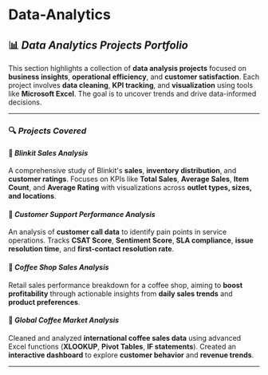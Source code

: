 # Data-Analytics
## 📊 **_Data Analytics Projects Portfolio_**

This section highlights a collection of **data analysis projects** focused on **business insights**, **operational efficiency**, and **customer satisfaction**. Each project involves **data cleaning**, **KPI tracking**, and **visualization** using tools like **Microsoft Excel**. The goal is to uncover trends and drive data-informed decisions.

---

### 🔍 **_Projects Covered_**

#### **🔸 _Blinkit Sales Analysis_**

A comprehensive study of Blinkit's **sales**, **inventory distribution**, and **customer ratings**. Focuses on KPIs like **Total Sales**, **Average Sales**, **Item Count**, and **Average Rating** with visualizations across **outlet types, sizes, and locations**.

#### **🔸 _Customer Support Performance Analysis_**

An analysis of **customer call data** to identify pain points in service operations. Tracks **CSAT Score**, **Sentiment Score**, **SLA compliance**, **issue resolution time**, and **first-contact resolution rate**.

#### **🔸 _Coffee Shop Sales Analysis_**

Retail sales performance breakdown for a coffee shop, aiming to **boost profitability** through actionable insights from **daily sales trends** and **product preferences**.

#### **🔸 _Global Coffee Market Analysis_**

Cleaned and analyzed **international coffee sales data** using advanced Excel functions (**XLOOKUP**, **Pivot Tables**, **IF statements**). Created an **interactive dashboard** to explore **customer behavior** and **revenue trends**.

---
